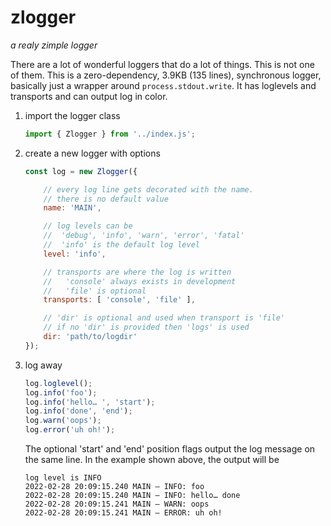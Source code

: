 # zlogger
*a realy zimple logger*

There are a lot of wonderful loggers that do a lot of things. This is not one of them. This is a zero-dependency, 3.9KB (135 lines), synchronous logger, basically just a wrapper around `process.stdout.write`. It has loglevels and transports and can output log in color.

1. import the logger class
    ```js
    import { Zlogger } from '../index.js';
    ```

2. create a new logger with options
    ```js
    const log = new Zlogger({

        // every log line gets decorated with the name.
        // there is no default value
        name: 'MAIN', 

        // log levels can be
        //  'debug', 'info', 'warn', 'error', 'fatal'
        //  'info' is the default log level
        level: 'info', 

        // transports are where the log is written
        //   'console' always exists in development
        //   'file' is optional
        transports: [ 'console', 'file' ],

        // 'dir' is optional and used when transport is 'file'
        // if no 'dir' is provided then 'logs' is used
        dir: 'path/to/logdir'
    });
    ```
3. log away
    ```js
    log.loglevel();
    log.info('foo');
    log.info('hello… ', 'start');
    log.info('done', 'end');
    log.warn('oops');
    log.error('uh oh!');
    ```
    The optional 'start' and 'end' position flags output the log message on the same line. In the example shown above, the output will be
    ```log
    log level is INFO
    2022-02-28 20:09:15.240 MAIN — INFO: foo
    2022-02-28 20:09:15.240 MAIN — INFO: hello… done
    2022-02-28 20:09:15.241 MAIN — WARN: oops
    2022-02-28 20:09:15.241 MAIN — ERROR: uh oh!
    ```
